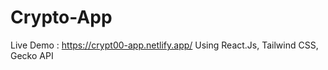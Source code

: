 ﻿# Crypto-App
 Live Demo : https://crypt00-app.netlify.app/
Using React.Js, Tailwind CSS, Gecko API
